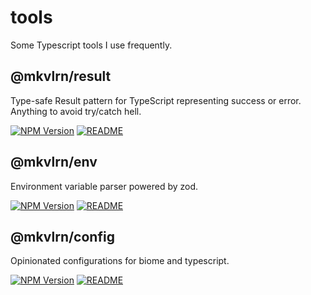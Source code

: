 # tools

Some Typescript tools I use frequently.

## @mkvlrn/result

Type-safe Result pattern for TypeScript representing success or error. Anything to avoid try/catch hell.

[![NPM Version](https://img.shields.io/npm/v/%40mkvlrn%2Fresult?logo=npm)](https://www.npmjs.com/package/@mkvlrn/result) [![README](https://img.shields.io/badge/readme-white?style=flat&logo=ReadMe)](./packages/result/README.md)

## @mkvlrn/env

Environment variable parser powered by zod.

[![NPM Version](https://img.shields.io/npm/v/%40mkvlrn%2Fenv?logo=npm)](https://www.npmjs.com/package/@mkvlrn/env) [![README](https://img.shields.io/badge/readme-white?style=flat&logo=ReadMe)](./packages/env/README.md)

## @mkvlrn/config

Opinionated configurations for biome and typescript.

[![NPM Version](https://img.shields.io/npm/v/%40mkvlrn%2Fconfig?logo=npm)](https://www.npmjs.com/package/@mkvlrn/config) [![README](https://img.shields.io/badge/readme-white?style=flat&logo=ReadMe)](./packages/config/README.md)

